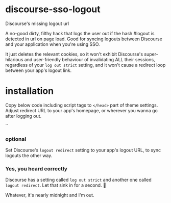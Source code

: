 # discourse-sso-logout
Discourse's missing logout url

A no-good dirty, filthy hack that logs the user out if the hash #logout is detected in url on page load. Good for syncing logouts between Discourse and your application when you're using SSO.

It just deletes the relevant cookies, so it won't exhibit Discourse's super-hilarious and user-friendly behaviour of invalidating ALL their sessions, regardless of your `log out strict` setting, and it won't cause a redirect loop between your app's logout link.

# installation
Copy below code including script tags to `</head>` part of theme settings. Adjust redirect URL to your app's homepage, or wherever you wanna go after logging out.

`<script>
    
    if(window.location.hash=='#logout'){
        document.cookie = '_forum_session=;expires=Thu, 01 Jan 1970 00:00:01 GMT;';
        document.cookie = '_t=;expires=Thu, 01 Jan 1970 00:00:01 GMT;';
        document.location = 'https://www.mandawin.com/';
    }

</script>`

### optional
Set Discourse's `logout redirect` setting to your app's logout URL, to sync logouts the other way.

### Yes, you heard correctly
Discourse has a setting called `log out strict` and another one called `logout redirect`. Let that sink in for a second. 🤯

Whatever, it's nearly midnight and I'm out.
